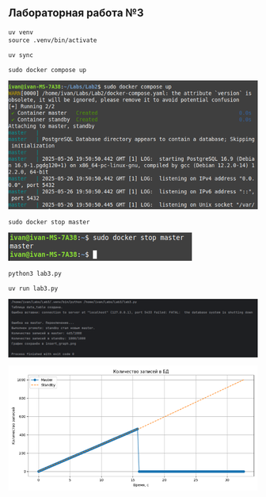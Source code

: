 ## Лабораторная работа №3
```
uv venv
source .venv/bin/activate
```
```
uv sync
```
```
sudo docker compose up
```
![img.png](imgs/img.png)
```
sudo docker stop master
```
![img_2.png](imgs/img_2.png)
```
python3 lab3.py
```
```
uv run lab3.py
```
![img_1.png](imgs/img_1.png)

![img_3.png](imgs/img_3.png)